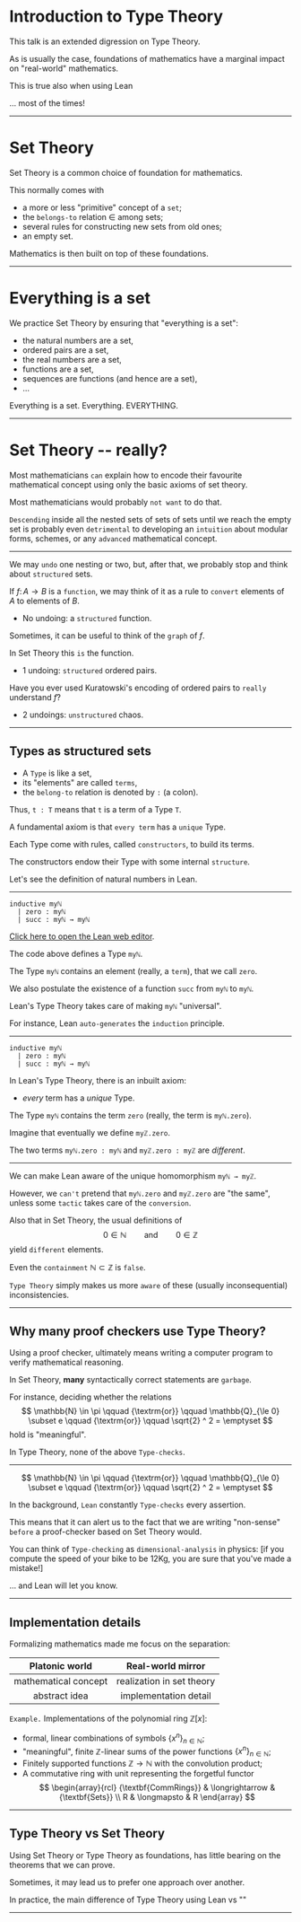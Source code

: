 #  Introduction to Type Theory

This talk is an extended digression on Type Theory.

As is usually the case, foundations of mathematics have a marginal impact on "real-world" mathematics.

This is true also when using Lean

$\ldots$ most of the times!

---

# Set Theory

Set Theory is a common choice of foundation for mathematics.

This normally comes with

* a more or less "primitive" concept of a `set`;
* the `belongs-to` relation $\in$ among sets;
* several rules for constructing new sets from old ones;
* an empty set.

Mathematics is then built on top of these foundations.

---

# Everything is a set

We practice Set Theory by ensuring that "everything is a set":

* the natural numbers are a set,
* ordered pairs are a set,
* the real numbers are a set,
* functions are a set,
* sequences are functions (and hence are a set),
* $\ldots$

Everything is a set. Everything. EVERYTHING.

---

# Set Theory -- really?

Most mathematicians `can` explain how to encode their favourite mathematical concept using only the basic axioms of set theory.

Most mathematicians would probably `not want` to do that.

`Descending` inside all the nested sets of sets of sets until we reach the empty set is probably even `detrimental` to developing an `intuition` about modular forms, schemes, or any `advanced` mathematical concept.

---

We may `undo` one nesting or two, but, after that, we probably stop and think about `structured` sets.

If $f \colon A \longrightarrow B$ is a `function`, we may think of it as a rule to `convert` elements of $A$ to elements of $B$.
* No undoing: a `structured` function.

Sometimes, it can be useful to think of the `graph` of $f$.
<!--\\-->
In Set Theory this `is` the function.
* 1 undoing: `structured` ordered pairs.

Have you ever used Kuratowski's encoding of ordered pairs to `really` understand $f$?
* 2 undoings: `unstructured` chaos.

---

##  Types as structured sets

<!--\vspace{10pt}-->
* A `Type` is like a set,
* its "elements" are called `terms`,
* the `belong-to` relation is denoted by `:` (a colon).

Thus, `t : T` means that `t` is a term of a Type `T`.

A fundamental axiom is that `every term` has a `unique` Type.

Each Type come with rules, called `constructors`, to build its terms.
<!--\\-->
The constructors endow their Type with some internal `structure`.

Let's see the definition of natural numbers in Lean.

---

```lean
inductive myℕ
  | zero : myℕ
  | succ : myℕ → myℕ
```
[Click here to open the Lean web editor](https://leanprover-community.github.io/lean-web-editor/#code=inductive%20my%E2%84%95%0A%20%20%7C%20zero%20%3A%20my%E2%84%95%0A%20%20%7C%20succ%20%3A%20my%E2%84%95%20%E2%86%92%20my%E2%84%95%0A%0A%23print%20prefix%20my%E2%84%95%0A).

The code above defines a Type `myℕ`.

The Type `myℕ` contains an element (really, a `term`), that we call `zero`.

We also postulate the existence of a function `succ` from `myℕ` to `myℕ`.

Lean's Type Theory takes care of making `myℕ` "universal".

For instance, Lean `auto-generates` the `induction` principle.

---

```lean
inductive myℕ
  | zero : myℕ
  | succ : myℕ → myℕ
```

In Lean's Type Theory, there is an inbuilt axiom:

* *every* term has a *unique* Type.

The Type `myℕ` contains the term `zero` (really, the term is `myℕ.zero`).

Imagine that eventually we define `myℤ.zero`.

The two terms `myℕ.zero : myℕ` and `myℤ.zero : myℤ` are *different*.

---

We can make Lean aware of the unique homomorphism `myℕ → myℤ`.

However, we `can't` pretend that `myℕ.zero` and `myℤ.zero` are "the same", unless some `tactic` takes care of the `conversion`.

Also that in Set Theory, the usual definitions of
$$
  0 \in \mathbb{N} \qquad {\textrm{and}} \qquad 0 \in \mathbb{Z}
$$
yield `different` elements.

Even the `containment` $\mathbb{N} \subset \mathbb{Z}$ is `false`.

`Type Theory` simply makes us more `aware` of these (usually inconsequential) inconsistencies.

---

## Why many proof checkers use Type Theory?

Using a proof checker, ultimately means writing a computer program to verify mathematical reasoning.

In Set Theory, **many** syntactically correct statements are `garbage`.

For instance, deciding whether the relations
$$
  \mathbb{N} \in \pi
  \qquad {\textrm{or}} \qquad
  \mathbb{Q}_{\le 0} \subset e
  \qquad {\textrm{or}} \qquad
  \sqrt{2} ^ 2 = \emptyset
$$
hold is "meaningful".

In Type Theory, none of the above `Type-checks`.

---

$$
  \mathbb{N} \in \pi
  \qquad {\textrm{or}} \qquad
  \mathbb{Q}_{\le 0} \subset e
  \qquad {\textrm{or}} \qquad
  \sqrt{2} ^ 2 = \emptyset
$$

In the background, `Lean` constantly `Type-checks` every assertion.

This means that it can alert us to the fact that we are writing "non-sense" `before` a proof-checker based on Set Theory would.

You can think of `Type-checking` as `dimensional-analysis` in physics:
[if you compute the speed of your bike to be $12$Kg, you are sure that you've made a mistake!]

$\ldots$ and Lean will let you know.

---

##  Implementation details

Formalizing mathematics made me focus on the separation:

<!--{\centering-->
|Platonic world| Real-world mirror|
| :---: | :---: |
|mathematical concept | realization in set theory |
|abstract idea        | implementation detail |
<!--}-->

`Example.` Implementations of the polynomial ring $\mathbb{Z}[x]$:
<!--\\-->
* formal, linear combinations of symbols $\{ x^n \}_{n \in \mathbb{N}}$;
* "meaningful", finite $\mathbb{Z}$-linear sums of the power functions $\{ x^n \}_{n \in \mathbb{N}}$;
* Finitely supported functions $\mathbb{Z} \to \mathbb{N}$ with the convolution product;
* A commutative ring with unit representing the forgetful functor
$$
  \begin{array}{rcl}
    {\textbf{CommRings}} & \longrightarrow & {\textbf{Sets}} \\
    R & \longmapsto & R
  \end{array}
$$

---

##  Type Theory vs Set Theory

Using Set Theory or Type Theory as foundations, has little bearing on the theorems that we can prove.

Sometimes, it may lead us to prefer one approach over another.

In practice, the main difference of Type Theory using Lean vs ""

---
